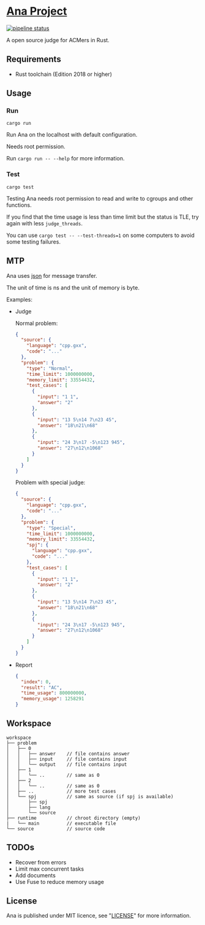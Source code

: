 # [Ana Project](https://gitlab.com/hr567/Ana)

[![pipeline status](https://gitlab.com/hr567/Ana/badges/master/pipeline.svg)](https://gitlab.com/hr567/Ana/commits/master)

A open source judge for ACMers in Rust.


## Requirements

* Rust toolchain (Edition 2018 or higher)


## Usage

### Run

`cargo run`

Run Ana on the localhost with default configuration.

Needs root permission.

Run `cargo run -- --help` for more information.

### Test

`cargo test`

Testing Ana needs root permission
to read and write to cgroups and other functions.

If you find that the time usage is less than time limit
but the status is TLE, try again with less `judge_threads`.

You can use `cargo test -- --test-threads=1`
on some computers to avoid some testing failures.


## MTP

Ana uses [json](https://www.json.org/) for message transfer.

The unit of time is ns and the unit of memory is byte.

Examples:

* Judge

  Normal problem:

  ```json
  {
    "source": {
      "language": "cpp.gxx",
      "code": "..."
    },
    "problem": {
      "type": "Normal",
      "time_limit": 1000000000,
      "memory_limit": 33554432,
      "test_cases": [
        {
          "input": "1 1",
          "answer": "2"
        },
        {
          "input": "13 5\n14 7\n23 45",
          "answer": "18\n21\n68"
        },
        {
          "input": "24 3\n17 -5\n123 945",
          "answer": "27\n12\n1068"
        }
      ]
    }
  }
  ```

  Problem with special judge:

  ```json
  {
    "source": {
      "language": "cpp.gxx",
      "code": "..."
    },
    "problem": {
      "type": "Special",
      "time_limit": 1000000000,
      "memory_limit": 33554432,
      "spj": {
        "language": "cpp.gxx",
        "code": "..."
      },
      "test_cases": [
        {
          "input": "1 1",
          "answer": "2"
        },
        {
          "input": "13 5\n14 7\n23 45",
          "answer": "18\n21\n68"
        },
        {
          "input": "24 3\n17 -5\n123 945",
          "answer": "27\n12\n1068"
        }
      ]
    }
  }
  ```
* Report

  ```json
  {
    "index": 0,
    "result": "AC",
    "time_usage": 800000000,
    "memory_usage": 1258291
  }
  ```


## Workspace
```
workspace
├── problem
│   ├── 0
│   │   ├── answer    // file contains answer
│   │   ├── input     // file contains input
│   │   └── output    // file contains input
│   ├── 1
│   │   └── ..        // same as 0
│   ├── 2
│   │   └── ..        // same as 0
│   ├── ..            // more test cases
│   └── spj           // same as source (if spj is available)
│       ├── spj
│       ├── lang
│       └── source
├── runtime           // chroot directory (empty)
|   └── main          // executable file
└── source            // source code
```


## TODOs

* Recover from errors
* Limit max concurrent tasks
* Add documents
* Use Fuse to reduce memory usage


## License

Ana is published under MIT licence,
see "[LICENSE](LICENSE)" for more information.
